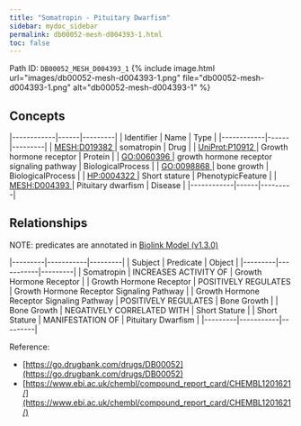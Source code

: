 ```yaml
---
title: "Somatropin - Pituitary Dwarfism"
sidebar: mydoc_sidebar
permalink: db00052-mesh-d004393-1.html
toc: false 
---
```



Path ID: `DB00052_MESH_D004393_1`
{% include image.html url="images/db00052-mesh-d004393-1.png" file="db00052-mesh-d004393-1.png" alt="db00052-mesh-d004393-1" %}

## Concepts

|------------|------|---------|
| Identifier | Name | Type    |
|------------|------|---------|
| <a href="https://identifiers.org/MESH:D019382">MESH:D019382 </a> | somatropin | Drug |
| <a href="https://identifiers.org/UniProt:P10912">UniProt:P10912 </a> | Growth hormone receptor | Protein |
| <a href="https://identifiers.org/GO:0060396">GO:0060396 </a> | growth hormone receptor signaling pathway | BiologicalProcess |
| <a href="https://identifiers.org/GO:0098868">GO:0098868 </a> | bone growth | BiologicalProcess |
| <a href="https://identifiers.org/HP:0004322">HP:0004322 </a> | Short stature | PhenotypicFeature |
| <a href="https://identifiers.org/MESH:D004393">MESH:D004393 </a> | Pituitary dwarfism | Disease |
|------------|------|---------|

## Relationships


NOTE: predicates are annotated in <a href="https://github.com/biolink/biolink-model/releases/tag/v1.3.0">Biolink Model (v1.3.0)</a>

|---------|-----------|---------|
| Subject | Predicate | Object  |
|---------|-----------|---------|
| Somatropin | INCREASES ACTIVITY OF | Growth Hormone Receptor |
| Growth Hormone Receptor | POSITIVELY REGULATES | Growth Hormone Receptor Signaling Pathway |
| Growth Hormone Receptor Signaling Pathway | POSITIVELY REGULATES | Bone Growth |
| Bone Growth | NEGATIVELY CORRELATED WITH | Short Stature |
| Short Stature | MANIFESTATION OF | Pituitary Dwarfism |
|---------|-----------|---------|

Reference: 
  - [https://go.drugbank.com/drugs/DB00052](https://go.drugbank.com/drugs/DB00052)
  - [https://www.ebi.ac.uk/chembl/compound_report_card/CHEMBL1201621/](https://www.ebi.ac.uk/chembl/compound_report_card/CHEMBL1201621/)

